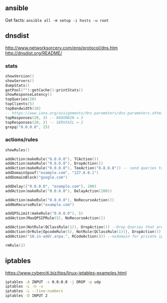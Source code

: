 ## ansible

Get facts: `ansible all -m setup -i hosts -u root`

## dnsdist

http://www.networksorcery.com/enp/protocol/dns.htm
http://dnsdist.org/README/

### stats

```lua
showVersion()
showServers()
dumpStats()
getPool(""):getCache():printStats()
showResponseLatency()
topQueries(20)
topClients(5)
topBandwidth(10)
-- https://www.iana.org/assignments/dns-parameters/dns-parameters.xhtml
topResponses(20, 3) -- NXDOMAIN = 3
topResponses(20, 2) -- SERVFAIL = 2
grepq("0.0.0.0", 25)
```

### actions/rules

```lua
showRules()

addAction(makeRule("0.0.0.0"), TCAction())
addAction(makeRule("0.0.0.0"), DropAction())
addAction(makeRule("0.0.0.0"), TeeAction("8.8.8.8")) -- send queries to 8.8.8.8 and cache response
addDomainSpoof("example.com", "127.0.0.1")
addDomainBlock("google.com")

addDelay({"0.0.0.0", "example.com"}, 200)
addAction(makeRule("0.0.0.0"), DelayAction(200))

addAction(makeRule("0.0.0.0"), NoRecurseAction())
addNoRecurseRule("example.com")

addQPSLimit(makeRule("0.0.0.0"), 5)
addAction(MaxQPSIPRule(5), NoRecurseAction())

addAction(NotRule(QClassRule(1)), DropAction()) --Drop Queries that are not the internet class
addAction(OrRule{OpcodeRule(5), NotRule(QClassRule(1))}, DropAction()) --Drop Queries that are not the internet class or use the update command
addAction("10.in-addr.arpa.", RCodeAction(3)) --nxdomain for private ips 10.0.0.0/8

rmRule(2)
```

## iptables

https://www.cyberciti.biz/tips/linux-iptables-examples.html

```sh
iptables -A INPUT -s 0.0.0.0 -j DROP -p udp
iptables -L -n -v
iptables -L --line-numbers
iptables -D INPUT 2
```
